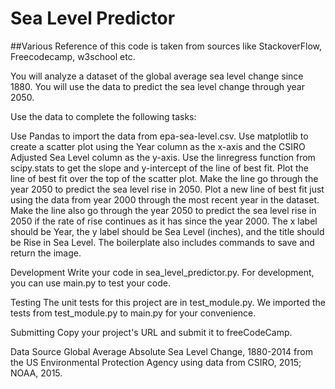 # Sea Level Predictor
##Various Reference of this code is taken from sources like StackoverFlow, Freecodecamp, w3school etc.

You will analyze a dataset of the global average sea level change since 1880. You will use the data to predict the sea level change through year 2050.

Use the data to complete the following tasks:

Use Pandas to import the data from epa-sea-level.csv.
Use matplotlib to create a scatter plot using the Year column as the x-axis and the CSIRO Adjusted Sea Level column as the y-axis.
Use the linregress function from scipy.stats to get the slope and y-intercept of the line of best fit. Plot the line of best fit over the top of the scatter plot. Make the line go through the year 2050 to predict the sea level rise in 2050.
Plot a new line of best fit just using the data from year 2000 through the most recent year in the dataset. Make the line also go through the year 2050 to predict the sea level rise in 2050 if the rate of rise continues as it has since the year 2000.
The x label should be Year, the y label should be Sea Level (inches), and the title should be Rise in Sea Level.
The boilerplate also includes commands to save and return the image.

Development
Write your code in sea_level_predictor.py. For development, you can use main.py to test your code.

Testing
The unit tests for this project are in test_module.py. We imported the tests from test_module.py to main.py for your convenience.

Submitting
Copy your project's URL and submit it to freeCodeCamp.

Data Source
Global Average Absolute Sea Level Change, 1880-2014 from the US Environmental Protection Agency using data from CSIRO, 2015; NOAA, 2015.
